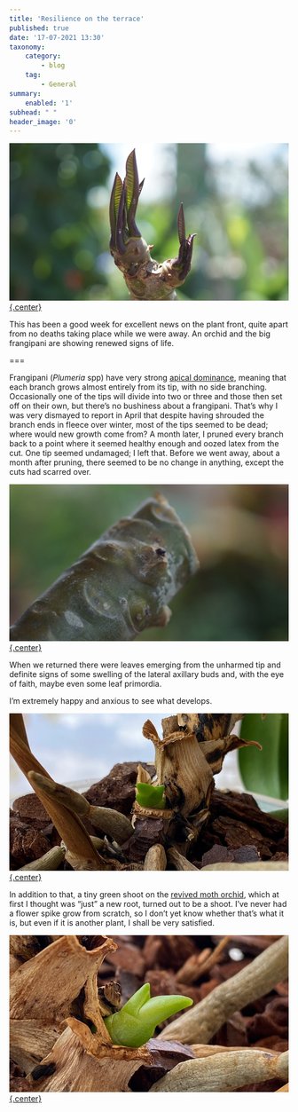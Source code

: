 ```yaml
---
title: 'Resilience on the terrace'
published: true
date: '17-07-2021 13:30'
taxonomy:
    category:
        - blog
    tag:
        - General
summary:
    enabled: '1'
subhead: " "
header_image: '0'
---
```


[![Leaves emerging from the surviving tip of the large frangipani](frangipan-3-sm.jpg){.center}](frangipan-3-lg.jpg)

This has been a good week for excellent news on the plant front, quite apart from no deaths taking place while we were away. An orchid and the big frangipani are showing renewed signs of life.

===

Frangipani (_Plumeria_ spp) have very strong [apical dominance](https://en.wikipedia.org/wiki/Apical_dominance), meaning that each branch grows almost entirely from its tip, with no side branching. Occasionally one of the tips will divide into two or three and those then set off on their own, but there’s no bushiness about a frangipani. That’s why I was very dismayed to report in April that despite having shrouded the branch ends in fleece over winter, most of the tips seemed to be dead; where would new growth come from? A month later, I pruned every branch back to a point where it seemed healthy enough and oozed latex from the cut. One tip seemed undamaged; I left that. Before we went away, about a month after pruning, there seemed to be no change in anything, except the cuts had scarred over. 

[![Swollen axillary buds and possible leaves](frangipan-2-sm.jpg){.center}](frangipan-2-lg.jpg)

When we returned there were leaves emerging from the unharmed tip and definite signs of some swelling of the lateral axillary buds and, with the eye of faith, maybe even some leaf primordia.

I’m extremely happy and anxious to see what develops.

[![Orchid shoot](orchid-2-sm.jpg){.center}](orchid-2-lg.jpg)

In addition to that, a tiny green shoot on the [revived moth orchid](https://www.jeremycherfas.net/blog/repotting-my-revived-moth-orchid), which at first I thought was “just” a new root, turned out to be a shoot. I’ve never had a flower spike grow from scratch, so I don’t yet know whether that’s what it is, but even if it is another plant, I shall be very satisfied.

[![Orchid shoot](orchid-1-sm.jpg){.center}](orchid-1-lg.jpg)
